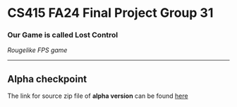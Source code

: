 # CS415 FA24 Final Project Group 31

### Our Game is called Lost Control

*Rougelike FPS game*

---

## Alpha checkpoint

The link for source zip file of **alpha version** can be found [here](https://drive.google.com/file/d/1hT8KwMpDS0qoLMRmpbigmJROsYltMYYN/view?usp=sharing)


